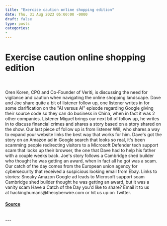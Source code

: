 ```yaml
---
title: "Exercise caution online shopping edition"
date: Thu, 31 Aug 2023 05:00:00 -0000
draft: false
type: posts
categories: 
- 
---
```

# Exercise caution online shopping edition

<br/>

<br/>
Oren Koren, CPO and Co-Founder of Veriti, is discussing the need for vigilance and caution when navigating the online shopping landscape. Dave and Joe share quite a bit of listener follow up, one listener writes in for some clarification on the "AI versus AI" episode regarding Google giving their source code so they can do business in China, when in fact it was 2 other companies. Listener Miguel brings our next bit of follow up, he writes in to discuss financial crimes and shares a story based on a story shared on the show. Our last piece of follow up is from listener Will, who shares a way to expand your website links the best way that works for him. Dave's got the story on an Amazon ad in Google search that looks so real, it's been scamming people redirecting visitors to a Microsoft Defender tech support scam that locks up their browser, the one that Dave had to help his father with a couple weeks back. Joe's story follows a Cambridge shed builder who thought he was getting an award, when in fact all he got was a scam. Our catch of the day comes from the European union agency for cybersecurity that received a suspicious looking email from Ebay. Links to stories: Sneaky Amazon Google ad leads to Microsoft support scam Cambridge shed builder thought he was getting an award, but it was a vanity scam Have a Catch of the Day you'd like to share? Email it to us at hackinghumans@thecyberwire.com or hit us up on Twitter.

#### [Source](https://thecyberwire.com/podcasts/hacking-humans/257/notes)

<br/>
---
